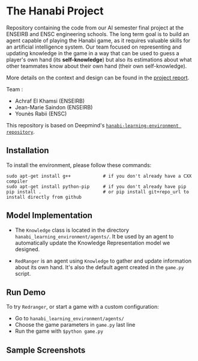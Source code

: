 # The Hanabi Project

Repository containing the code from our AI semester final project at the ENSEIRB and ENSC engineering schools. The long term goal is to build an agent capable of playing the Hanabi game, as it requires valuable skills for an artificial intelligence system. Our team focused on representing and updating knowledge in the game in a way that can be used to guess a player's own hand (its **self-knowledge**) but also its estimations about what other teammates know about their own hand (their own self-knowledge).

More details on the context and design can be found in the [project report](Report.pdf).

Team :
- Achraf El Khamsi (ENSEIRB)
- Jean-Marie Saindon (ENSEIRB)
- Younès Rabii (ENSC)

This repository is based on Deepmind's [`hanabi-learning-environment repository`](https://github.com/deepmind/hanabi-learning-environment).

## Installation

To install the environment, please follow these commands:
```
sudo apt-get install g++            # if you don't already have a CXX compiler
sudo apt-get install python-pip     # if you don't already have pip
pip install .                       # or pip install git+repo_url to install directly from github
```

## Model Implementation

- The `Knowledge` class is located in the directory `hanabi_learning_environment/agents/`.
It be used by an agent to automatically update the Knowledge Representation model we designed.

- `RedRanger` is an agent using `Knowledge` to gather and update information about its own hand.
It's also the default agent created in the `game.py` script.

## Run Demo

To try `Redranger`, or start a game with a custom configuration:
- Go to `hanabi_learning_environment/agents/`
- Choose the game parameters in `game.py` last line
- Run the game with `$python game.py`

## Sample Screenshots

